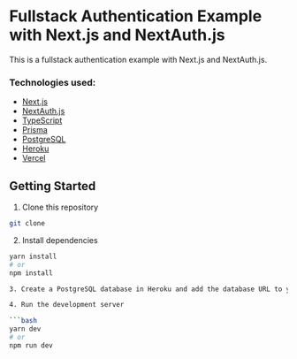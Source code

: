 # Fullstack Authentication Example with Next.js and NextAuth.js

This is a fullstack authentication example with Next.js and NextAuth.js.

###  Technologies used:

- [Next.js](https://nextjs.org/)
- [NextAuth.js](https://next-auth.js.org/)
- [TypeScript](https://www.typescriptlang.org/)
- [Prisma](https://www.prisma.io/)
- [PostgreSQL](https://www.postgresql.org/)
- [Heroku](https://www.heroku.com/)
- [Vercel](https://vercel.com/)

## Getting Started

1. Clone this repository

```bash
git clone

```

2.  Install dependencies

````bash
yarn install
# or
npm install

3. Create a PostgreSQL database in Heroku and add the database URL to your environment variables

4. Run the development server

```bash
yarn dev
# or
npm run dev
````
